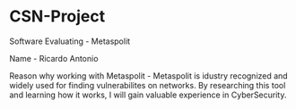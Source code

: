 # CSN-Project

Software Evaluating - Metaspolit

Name - Ricardo Antonio

Reason why working with Metaspolit - Metaspolit is  idustry recognized and widely used for finding vulnerabilites on networks. By researching this tool and learning how it works, I will gain valuable experience in CyberSecurity.
